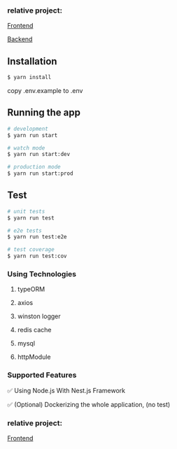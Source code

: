 ### relative project:

[Frontend](https://github.com/shawerestart/coin-assets-demo)

[Backend](https://github.com/shawerestart/coin-assets-demo-backend)

## Installation

```bash
$ yarn install

```

copy .env.example to .env

## Running the app

```bash
# development
$ yarn run start

# watch mode
$ yarn run start:dev

# production mode
$ yarn run start:prod
```

## Test

```bash
# unit tests
$ yarn run test

# e2e tests
$ yarn run test:e2e

# test coverage
$ yarn run test:cov
```

### Using Technologies

1. typeORM

2. axios

3. winston logger

4. redis cache

5. mysql

6. httpModule

### Supported Features

✅ Using Node.js With Nest.js Framework

✅ (Optional) Dockerizing the whole application, (no test)

### relative project:

[Frontend](https://github.com/shawerestart/coin-assets-demo)
